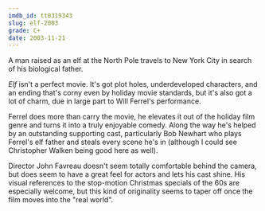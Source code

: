 ```yaml
---
imdb_id: tt0319343
slug: elf-2003
grade: C+
date: 2003-11-21
---
```


A man raised as an elf at the North Pole travels to New York City in search of his biological father.

_Elf_ isn't a perfect movie. It's got plot holes, underdeveloped characters, and an ending that's corny even by holiday movie standards, but it's also got a lot of charm, due in large part to Will Ferrel's performance.

Ferrel does more than carry the movie, he elevates it out of the holiday film genre and turns it into a truly enjoyable comedy. Along the way he's helped by an outstanding supporting cast, particularly Bob Newhart who plays Ferrel's elf father and steals every scene he's in (although I could see Christopher Walken being good here as well).

Director John Favreau doesn't seem totally comfortable behind the camera, but does seem to have a great feel for actors and lets his cast shine. His visual references to the stop-motion Christmas specials of the 60s are especially welcome, but this kind of originality seems to taper off once the film moves into the "real world".
